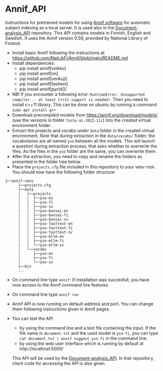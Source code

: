 # Annif_API
Instructions for pretrained models for using [Annif software](https://annif.org/) for automatic subject indexing as a local server. It is used also in the [Document-analysis_API](https://github.com/DALAI-project/Document-analysis_API) repository.
This API contains models in Finnish, English and Swedish. It uses the Annif version 0.59, provided by National Library of Finland. 
- Install basic Annif following the instructions at https://github.com/NatLibFi/Annif/blob/main/README.md
- Install dependencies:
  - pip install annif[voikko]
  - pip install annif[nn]
  - pip install annif[omikuji]
  - pip install annif[fasttext]
  - pip install annif[pycld3]
- NB! If you encounter a following error: `RuntimeError: Unsupported compiler -- at least C++11 support is needed!`. Then you need to install c++11 library. This can be done on ubuntu by running a command `sudo apt install g++`
- Download precompiled models from https://annif.org/download/models/ (use the versions in folder `finto-ai-2022-11/`) into the created virtual environment folder. 
- Extract the projects and vocabs under `data` folder in the created virtual environment. Note that during extraction in the `data/vocabs/` folder, the vocabularies are all named `yso` between all the models. This will launch a question during extraction process, that asks whether to overwrite the files. As the files in the `yso` folder are the same, you can overwrite them.
- After the extraction, you need to copy and rename the folders as presented in the folder tree below. 
- Place the `projects.cfg` file included in this repository to your venv root. You should now have the following folder structure:
```
├──annif-venv 
      ├──projects.cfg
      ├──data
      |   ├──projects
      |   |  ├──yso-en
      |   |  ├──yso-fi
      |   |  ├──yso-sv
      |   |  ├──yso-bonsai-en
      |   |  ├──yso-bonsai-fi
      |   |  ├──yso-bonsai-sv
      |   |  ├──yso-fasttext-en
      |   |  ├──yso-fasttext-fi
      |   |  ├──yso-fasttext-sv
      |   |  ├──yso-mllm-en
      |   |  ├──yso-mllm-fi
      |   |  └──yso-mllm-sv
      |   └──vocabs
      |      ├──yso-en
      |      ├──yso-fi
      |      └──yso-sv
      ├──bin
      ...
```
- On command line type `annif`: if installation was succesfull, you have now access to the Annif command line features.
- On command line type `annif run`
- Annif API is now running on default address and port. You can change them following instructions given in Annif pages.
- You can test the API
  - by using the command line and a text file containing the input. If the file name is `document.txt` and the used model is `yso-fi`, you can type `cat document.txt | annif suggest yso-fi` in the command line.
  - by using the web user interface which is running by default at http://localhost:5000/ 

  This API will be used by the [Document-analysis_API](https://github.com/DALAI-project/Document-analysis_API). In that repository, client code for accessing the API is also given.
